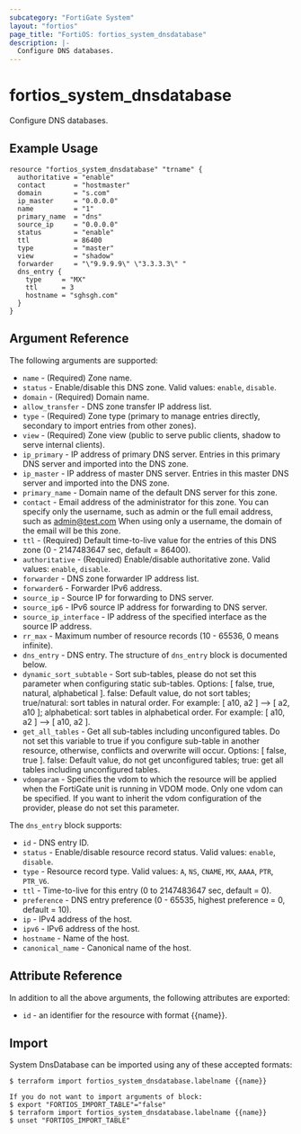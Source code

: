 ```yaml
---
subcategory: "FortiGate System"
layout: "fortios"
page_title: "FortiOS: fortios_system_dnsdatabase"
description: |-
  Configure DNS databases.
---
```


# fortios_system_dnsdatabase
Configure DNS databases.

## Example Usage

```hcl
resource "fortios_system_dnsdatabase" "trname" {
  authoritative = "enable"
  contact       = "hostmaster"
  domain        = "s.com"
  ip_master     = "0.0.0.0"
  name          = "1"
  primary_name  = "dns"
  source_ip     = "0.0.0.0"
  status        = "enable"
  ttl           = 86400
  type          = "master"
  view          = "shadow"
  forwarder     = "\"9.9.9.9\" \"3.3.3.3\" "
  dns_entry {
    type     = "MX"
    ttl      = 3
    hostname = "sghsgh.com"
  }
}
```

## Argument Reference

The following arguments are supported:

* `name` - (Required) Zone name.
* `status` - Enable/disable this DNS zone. Valid values: `enable`, `disable`.
* `domain` - (Required) Domain name.
* `allow_transfer` - DNS zone transfer IP address list.
* `type` - (Required) Zone type (primary to manage entries directly, secondary to import entries from other zones).
* `view` - (Required) Zone view (public to serve public clients, shadow to serve internal clients).
* `ip_primary` - IP address of primary DNS server. Entries in this primary DNS server and imported into the DNS zone.
* `ip_master` - IP address of master DNS server. Entries in this master DNS server and imported into the DNS zone.
* `primary_name` - Domain name of the default DNS server for this zone.
* `contact` - Email address of the administrator for this zone. You can specify only the username, such as admin or the full email address, such as admin@test.com When using only a username, the domain of the email will be this zone.
* `ttl` - (Required) Default time-to-live value for the entries of this DNS zone (0 - 2147483647 sec, default = 86400).
* `authoritative` - (Required) Enable/disable authoritative zone. Valid values: `enable`, `disable`.
* `forwarder` - DNS zone forwarder IP address list.
* `forwarder6` - Forwarder IPv6 address.
* `source_ip` - Source IP for forwarding to DNS server.
* `source_ip6` - IPv6 source IP address for forwarding to DNS server.
* `source_ip_interface` - IP address of the specified interface as the source IP address.
* `rr_max` - Maximum number of resource records (10 - 65536, 0 means infinite).
* `dns_entry` - DNS entry. The structure of `dns_entry` block is documented below.
* `dynamic_sort_subtable` - Sort sub-tables, please do not set this parameter when configuring static sub-tables. Options: [ false, true, natural, alphabetical ]. false: Default value, do not sort tables; true/natural: sort tables in natural order. For example: [ a10, a2 ] --> [ a2, a10 ]; alphabetical: sort tables in alphabetical order. For example: [ a10, a2 ] --> [ a10, a2 ].
* `get_all_tables` - Get all sub-tables including unconfigured tables. Do not set this variable to true if you configure sub-table in another resource, otherwise, conflicts and overwrite will occur. Options: [ false, true ]. false: Default value, do not get unconfigured tables; true: get all tables including unconfigured tables. 
* `vdomparam` - Specifies the vdom to which the resource will be applied when the FortiGate unit is running in VDOM mode. Only one vdom can be specified. If you want to inherit the vdom configuration of the provider, please do not set this parameter.

The `dns_entry` block supports:

* `id` - DNS entry ID.
* `status` - Enable/disable resource record status. Valid values: `enable`, `disable`.
* `type` - Resource record type. Valid values: `A`, `NS`, `CNAME`, `MX`, `AAAA`, `PTR`, `PTR_V6`.
* `ttl` - Time-to-live for this entry (0 to 2147483647 sec, default = 0).
* `preference` - DNS entry preference (0 - 65535, highest preference = 0, default = 10).
* `ip` - IPv4 address of the host.
* `ipv6` - IPv6 address of the host.
* `hostname` - Name of the host.
* `canonical_name` - Canonical name of the host.


## Attribute Reference

In addition to all the above arguments, the following attributes are exported:
* `id` - an identifier for the resource with format {{name}}.

## Import

System DnsDatabase can be imported using any of these accepted formats:
```
$ terraform import fortios_system_dnsdatabase.labelname {{name}}

If you do not want to import arguments of block:
$ export "FORTIOS_IMPORT_TABLE"="false"
$ terraform import fortios_system_dnsdatabase.labelname {{name}}
$ unset "FORTIOS_IMPORT_TABLE"
```

